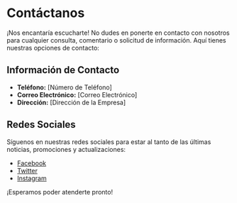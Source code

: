 # Contáctanos

¡Nos encantaría escucharte! No dudes en ponerte en contacto con nosotros para cualquier consulta, comentario o solicitud de información. Aquí tienes nuestras opciones de contacto:

## Información de Contacto
- **Teléfono:** [Número de Teléfono]
- **Correo Electrónico:** [Correo Electrónico]
- **Dirección:** [Dirección de la Empresa]

## Redes Sociales
Síguenos en nuestras redes sociales para estar al tanto de las últimas noticias, promociones y actualizaciones:
- [Facebook](https://www.facebook.com/tuempresa)
- [Twitter](https://twitter.com/tuempresa)
- [Instagram](https://www.instagram.com/tuempresa)

¡Esperamos poder atenderte pronto!
